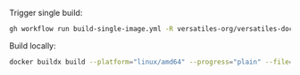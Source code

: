 
Trigger single build:
```bash
gh workflow run build-single-image.yml -R versatiles-org/versatiles-docker -F name="alpine" -F platform="linux/amd64" -F tag="v0.5.6"
```

Build locally:
```bash
docker buildx build --platform="linux/amd64" --progress="plain" --file="docker/level1/alpine.Dockerfile" .
```